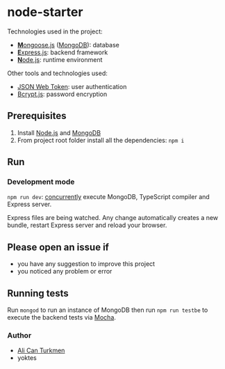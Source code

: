 # node-starter


Technologies used in the project:
* [**M**ongoose.js](http://www.mongoosejs.com) ([MongoDB](https://www.mongodb.com)): database
* [**E**xpress.js](http://expressjs.com): backend framework
* [**N**ode.js](https://nodejs.org): runtime environment

Other tools and technologies used:
* [JSON Web Token](https://jwt.io): user authentication
* [Bcrypt.js](https://github.com/dcodeIO/bcrypt.js): password encryption

## Prerequisites
1. Install [Node.js](https://nodejs.org) and [MongoDB](https://www.mongodb.com)
3. From project root folder install all the dependencies: `npm i`

## Run
### Development mode
`npm run dev`: [concurrently](https://github.com/kimmobrunfeldt/concurrently) execute MongoDB, TypeScript compiler and Express server.

Express files are being watched. Any change automatically creates a new bundle, restart Express server and reload your browser.

## Please open an issue if
* you have any suggestion to improve this project
* you noticed any problem or error

## Running tests
Run `mongod` to run an instance of MongoDB then run `npm run testbe` to execute the backend tests via [Mocha](https://mochajs.org/).

### Author
* [Ali Can Turkmen](https://github.com/alicanturkmen)
* yoktes
